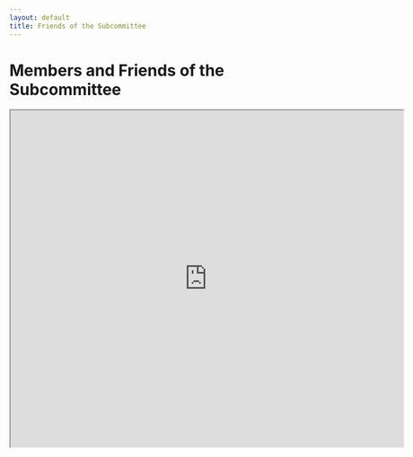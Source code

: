 ```yaml
---
layout: default
title: Friends of the Subcommittee
---
```


# Members and Friends of the Subcommittee
<iframe src="https://docs.google.com/spreadsheets/d/e/2PACX-1vQ8un0v27c3eGfy2MKf3nJ4192rx0VSJWubmmHFsPTCgqUrE3BerAvySN1FC-ml-Q/pubhtml?gid=73615572&amp;single=true&amp;widget=true&amp;headers=false" width="700" height="600"></iframe>
